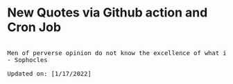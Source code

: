 # New Quotes via Github action and Cron Job

<pre>
<!-- #quote -->
Men of perverse opinion do not know the excellence of what is in their hands, till someone dash it from them.
- Sophocles

Updated on: [1/17/2022]
<!-- #quoteEnd -->
</pre>
